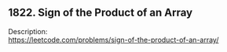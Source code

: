 ## 1822. Sign of the Product of an Array

Description:  
https://leetcode.com/problems/sign-of-the-product-of-an-array/
